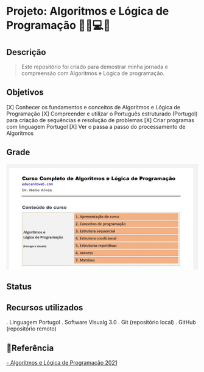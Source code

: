 # Projeto: Algoritmos e Lógica de Programação 👨‍💻💻📑

## Descrição

>Este repositório foi criado para demostrar minha jornada e compreensão com Algoritmos e Lógica de programação. 

## Objetivos

[X] Conhecer os fundamentos e conceitos de Algoritmos e Lógica de Programação 
[X] Compreender e utilizar o Português estruturado (Portugol) para criação de sequências e resolução de problemas
[X] Criar programas com linguagem Portugol
[X] Ver o passa a passo do processamento de Algoritmos

## Grade

![](src/grade-logica-programacao.jpg)

##  Status 

## Recursos utilizados

. Linguagem Portugol
. Software Visualg 3.0
. Git (repositório local)
. GitHub (repositório remoto)

## 🔗Referência

[- Algoritmos e Lógica de Programação 2021](https://www.udemy.com/share/102erGAkEfdllbR3w=/)